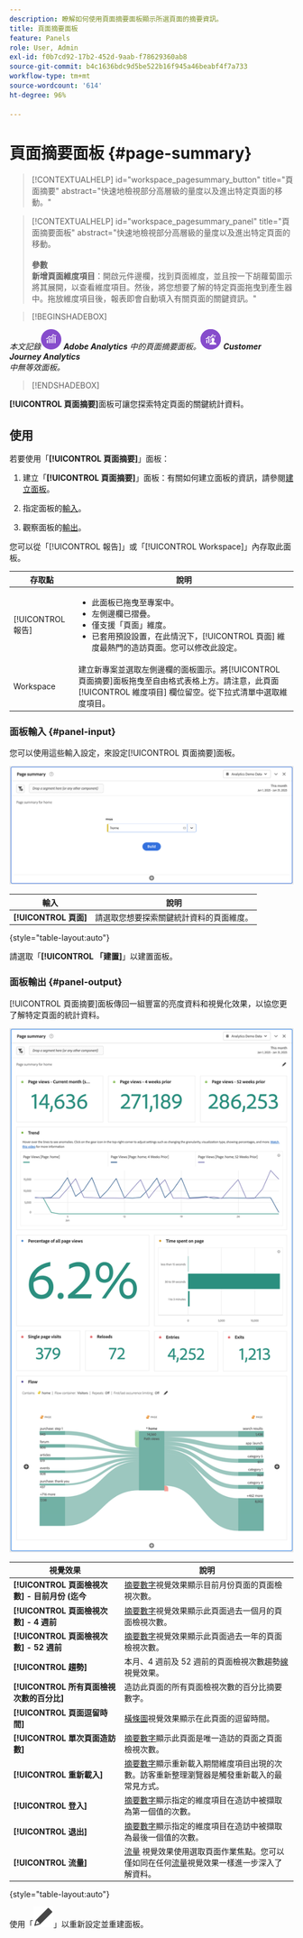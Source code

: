 ```yaml
---
description: 瞭解如何使用頁面摘要面板顯示所選頁面的摘要資訊。
title: 頁面摘要面板
feature: Panels
role: User, Admin
exl-id: f0b7cd92-17b2-452d-9aab-f78629360ab8
source-git-commit: b4c1636bdc9d5be522b16f945a46beabf4f7a733
workflow-type: tm+mt
source-wordcount: '614'
ht-degree: 96%

---
```


# 頁面摘要面板 {#page-summary}

<!-- markdownlint-disable MD034 -->

>[!CONTEXTUALHELP]
>id="workspace_pagesummary_button"
>title="頁面摘要"
>abstract="快速地檢視部分高層級的量度以及進出特定頁面的移動。"

<!-- markdownlint-enable MD034 -->

<!-- markdownlint-disable MD034 -->

>[!CONTEXTUALHELP]
>id="workspace_pagesummary_panel"
>title="頁面摘要面板"
>abstract="快速地檢視部分高層級的量度以及進出特定頁面的移動。<br/><br/>**參數&#x200B;**<br/>**新增頁面維度項目**：開啟元件邊欄，找到頁面維度，並且按一下胡蘿蔔圖示將其展開，以查看維度項目。然後，將您想要了解的特定頁面拖曳到產生器中。拖放維度項目後，報表即會自動填入有關頁面的關鍵資訊。"

<!-- markdownlint-enable MD034 -->


>[!BEGINSHADEBOX]

_本文記錄_![AdobeAnalytics](/help/assets/icons/AdobeAnalytics.svg) _&#x200B;**Adobe Analytics** 中的頁面摘要面板。![CustomerJourneyAnalytics](/help/assets/icons/CustomerJourneyAnalytics.svg) _&#x200B;**Customer Journey Analytics**&#x200B;_<br/>_中無等效面板_。_

>[!ENDSHADEBOX]

**[!UICONTROL 頁面摘要]**&#x200B;面板可讓您探索特定頁面的關鍵統計資料。

## 使用

若要使用「**[!UICONTROL 頁面摘要]**」面板：

1. 建立「**[!UICONTROL 頁面摘要]**」面板：有關如何建立面板的資訊，請參閱[建立面板](panels.md#create-a-panel)。

1. 指定面板的[輸入](#panel-input)。

1. 觀察面板的[輸出](#panel-output)。



您可以從「[!UICONTROL 報告]」或「[!UICONTROL Workspace]」內存取此面板。

| 存取點 | 說明 |
| --- | --- |
| [!UICONTROL 報告] | <ul><li>此面板已拖曳至專案中。</li><li>左側邊欄已摺疊。</li><li>僅支援「頁面」維度。</li><li>已套用預設設置，在此情況下，[!UICONTROL 頁面] 維度最熱門的造訪頁面。您可以修改此設定。</li></ul> |
| Workspace | 建立新專案並選取左側邊欄的面板圖示。將[!UICONTROL 頁面摘要]面板拖曳至自由格式表格上方。請注意，此頁面[!UICONTROL 維度項目] 欄位留空。從下拉式清單中選取維度項目。 |

### 面板輸入 {#panel-input}

您可以使用這些輸入設定，來設定[!UICONTROL 頁面摘要]面板。

![頁面輸入摘要](assets/page-summary-input.png)

| 輸入 | 說明 |
| --- | --- |
| **[!UICONTROL 頁面]** | 請選取您想要探索關鍵統計資料的頁面維度。 |

{style="table-layout:auto"}


請選取「**[!UICONTROL 「建置]**」以建置面板。

### 面板輸出 {#panel-output}

[!UICONTROL 頁面摘要]面板傳回一組豐富的亮度資料和視覺化效果，以協您更了解特定頁面的統計資料。

![頁面摘要面板](assets/page-summary-output.png)

| 視覺效果 | 說明 |
| --- | --- |
| **[!UICONTROL 頁面檢視次數] - 目前月份 (迄今** | [摘要數字](/help/analyze/analysis-workspace/visualizations/summary-number-change.md)視覺效果顯示目前月份頁面的頁面檢視次數。 |
| **[!UICONTROL 頁面檢視次數] - 4 週前** | [摘要數字](/help/analyze/analysis-workspace/visualizations/summary-number-change.md)視覺效果顯示此頁面過去一個月的頁面檢視次數。 |
| **[!UICONTROL 頁面檢視次數] - 52 週前** | [摘要數字](/help/analyze/analysis-workspace/visualizations/summary-number-change.md)視覺效果顯示此頁面過去一年的頁面檢視次數。 |
| **[!UICONTROL 趨勢]** | 本月、4 週前及 52 週前的頁面檢視次數趨勢[線](/help/analyze/analysis-workspace/visualizations/line.md)視覺效果。 |
| **[!UICONTROL 所有頁面檢視次數的百分比]** | 造訪此頁面的所有頁面檢視次數的百分比摘要數字。 |
| **[!UICONTROL 頁面逗留時間]** | [橫條圖](/help/analyze/analysis-workspace/visualizations/horizontal-bar.md)視覺效果顯示在此頁面的逗留時間。 |
| **[!UICONTROL 單次頁面造訪數]** | [摘要數字](/help/analyze/analysis-workspace/visualizations/summary-number-change.md)顯示此頁面是唯一造訪的頁面之頁面檢視次數。 |
| **[!UICONTROL 重新載入]** | [摘要數字](/help/analyze/analysis-workspace/visualizations/summary-number-change.md)顯示重新載入期間維度項目出現的次數。訪客重新整理瀏覽器是觸發重新載入的最常見方式。 |
| **[!UICONTROL 登入]** | [摘要數字](/help/analyze/analysis-workspace/visualizations/summary-number-change.md)顯示指定的維度項目在造訪中被擷取為第一個值的次數。 |
| **[!UICONTROL 退出]** | [摘要數字](/help/analyze/analysis-workspace/visualizations/summary-number-change.md)顯示指定的維度項目在造訪中被擷取為最後一個值的次數。 |
| **[!UICONTROL 流量]** | [流量](/help/analyze/analysis-workspace/visualizations/c-flow/flow.md) 視覺效果使用選取頁面作業焦點。您可以僅如同在任何[流量](/help/analyze/analysis-workspace/visualizations/c-flow/create-flow.md)視覺效果一樣進一步深入了解資料。 |

{style="table-layout:auto"}

使用「![編輯](/help/assets/icons/Edit.svg)」以重新設定並重建面板。

